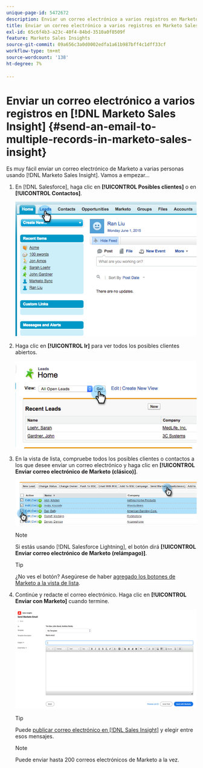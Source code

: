 ```yaml
---
unique-page-id: 5472672
description: Enviar un correo electrónico a varios registros en Marketo Sales Insight - Documentos de Marketo - Documentación del producto
title: Enviar un correo electrónico a varios registros en Marketo Sales Insight
exl-id: 65c6f4b3-a23c-40f4-84bd-3510a0f8509f
feature: Marketo Sales Insights
source-git-commit: 09a656c3a0d0002edfa1a61b987bff4c1dff33cf
workflow-type: tm+mt
source-wordcount: '138'
ht-degree: 7%

---
```


# Enviar un correo electrónico a varios registros en [!DNL Marketo Sales Insight] {#send-an-email-to-multiple-records-in-marketo-sales-insight}

Es muy fácil enviar un correo electrónico de Marketo a varias personas usando [!DNL Marketo Sales Insight]. Vamos a empezar...

1. En [!DNL Salesforce], haga clic en **[!UICONTROL Posibles clientes]** o en **[!UICONTROL Contactos]**.

   ![](assets/send-an-email-to-multiple-records-in-marketo-sales-insight-1.png)

1. Haga clic en **[!UICONTROL Ir]** para ver todos los posibles clientes abiertos.

   ![](assets/send-an-email-to-multiple-records-in-marketo-sales-insight-2.png)

1. En la vista de lista, compruebe todos los posibles clientes o contactos a los que desee enviar un correo electrónico y haga clic en **[!UICONTROL Enviar correo electrónico de Marketo (clásico)]**.

   ![](assets/send-an-email-to-multiple-records-in-marketo-sales-insight-3.png)

   >[!NOTE]
   >
   >Si estás usando [!DNL Salesforce Lightning], el botón dirá **[!UICONTROL Enviar correo electrónico de Marketo (relámpago)]**.

   >[!TIP]
   >
   >¿No ves el botón? Asegúrese de haber [agregado los botones de Marketo a la vista de lista](/help/marketo/product-docs/marketo-sales-insight/msi-for-salesforce/configuration/add-bulk-action-buttons-to-salesforce-classic.md).

1. Continúe y redacte el correo electrónico. Haga clic en **[!UICONTROL Enviar con Marketo]** cuando termine.

   ![](assets/send-an-email-to-multiple-records-in-marketo-sales-insight-4.png)

   >[!TIP]
   >
   >Puede [publicar correo electrónico en [!DNL Sales Insight]](/help/marketo/product-docs/marketo-sales-insight/msi-for-salesforce/features/actions-in-the-msi-panel/send-marketo-email/publish-an-email-to-sales-insight.md) y elegir entre esos mensajes.

   >[!NOTE]
   >
   >Puede enviar hasta 200 correos electrónicos de Marketo a la vez.
